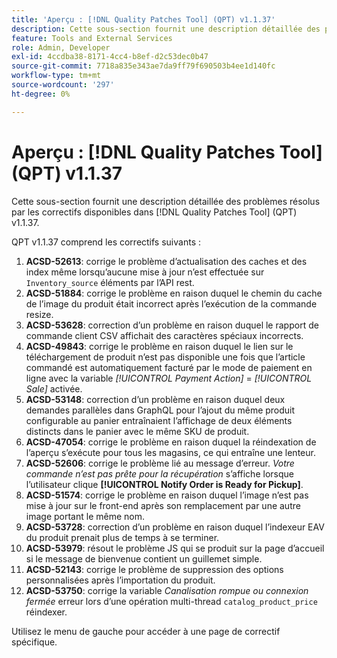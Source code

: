 ```yaml
---
title: 'Aperçu : [!DNL Quality Patches Tool] (QPT) v1.1.37'
description: Cette sous-section fournit une description détaillée des problèmes résolus par les correctifs disponibles dans [!DNL Quality Patches Tool] (QPT) v1.1.37.
feature: Tools and External Services
role: Admin, Developer
exl-id: 4ccdba38-8171-4cc4-b8ef-d2c53dec0b47
source-git-commit: 7718a835e343ae7da9ff79f690503b4ee1d140fc
workflow-type: tm+mt
source-wordcount: '297'
ht-degree: 0%

---
```


# Aperçu : [!DNL Quality Patches Tool] (QPT) v1.1.37

Cette sous-section fournit une description détaillée des problèmes résolus par les correctifs disponibles dans [!DNL Quality Patches Tool] (QPT) v1.1.37.

QPT v1.1.37 comprend les correctifs suivants :

1. **ACSD-52613**: corrige le problème d’actualisation des caches et des index même lorsqu’aucune mise à jour n’est effectuée sur `Inventory_source` éléments par l’API rest.
1. **ACSD-51884**: corrige le problème en raison duquel le chemin du cache de l’image du produit était incorrect après l’exécution de la commande resize.
1. **ACSD-53628**: correction d’un problème en raison duquel le rapport de commande client CSV affichait des caractères spéciaux incorrects.
1. **ACSD-49843**: corrige le problème en raison duquel le lien sur le téléchargement de produit n’est pas disponible une fois que l’article commandé est automatiquement facturé par le mode de paiement en ligne avec la variable *[!UICONTROL Payment Action]* = *[!UICONTROL Sale]* activée.
1. **ACSD-53148**: correction d’un problème en raison duquel deux demandes parallèles dans GraphQL pour l’ajout du même produit configurable au panier entraînaient l’affichage de deux éléments distincts dans le panier avec le même SKU de produit.
1. **ACSD-47054**: corrige le problème en raison duquel la réindexation de l’aperçu s’exécute pour tous les magasins, ce qui entraîne une lenteur.
1. **ACSD-52606**: corrige le problème lié au message d’erreur. *Votre commande n’est pas prête pour la récupération* s’affiche lorsque l’utilisateur clique **[!UICONTROL Notify Order is Ready for Pickup]**.
1. **ACSD-51574**: corrige le problème en raison duquel l’image n’est pas mise à jour sur le front-end après son remplacement par une autre image portant le même nom.
1. **ACSD-53728**: correction d’un problème en raison duquel l’indexeur EAV du produit prenait plus de temps à se terminer.
1. **ACSD-53979**: résout le problème JS qui se produit sur la page d’accueil si le message de bienvenue contient un guillemet simple.
1. **ACSD-52143**: corrige le problème de suppression des options personnalisées après l’importation du produit.
1. **ACSD-53750**: corrige la variable *Canalisation rompue ou connexion fermée* erreur lors d’une opération multi-thread `catalog_product_price` réindexer.

Utilisez le menu de gauche pour accéder à une page de correctif spécifique.
